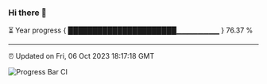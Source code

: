 ### Hi there 👋

⏳ Year progress { ██████████████████████▁▁▁▁▁▁▁▁ } 76.37 %

---

⏰ Updated on Fri, 06 Oct 2023 18:17:18 GMT

![Progress Bar CI](https://github.com/liununu/liununu/workflows/Progress%20Bar%20CI/badge.svg)
